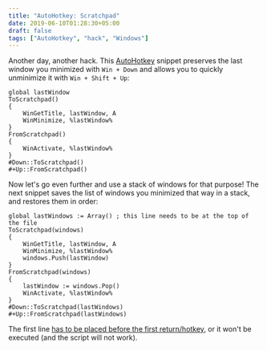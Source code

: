 ```yaml
---
title: "AutoHotkey: Scratchpad"
date: 2019-06-10T01:28:30+05:00
draft: false
tags: ["AutoHotkey", "hack", "Windows"]
---
```


Another day, another hack. This [AutoHotkey][AHK] snippet preserves the last
window you minimized with `Win + Down` and allows you to quickly unminimize it
with `Win + Shift + Up`:

<!--more-->

```ahk
global lastWindow
ToScratchpad()
{
    WinGetTitle, lastWindow, A
    WinMinimize, %lastWindow%
}
FromScratchpad()
{
    WinActivate, %lastWindow%
}
#Down::ToScratchpad()
#+Up::FromScratchpad()
```

Now let's go even further and use a stack of windows for that purpose! The next
snippet saves the list of windows you minimized that way in a stack, and
restores them in order:

```ahk
global lastWindows := Array() ; this line needs to be at the top of the file
ToScratchpad(windows)
{
    WinGetTitle, lastWindow, A
    WinMinimize, %lastWindow%
    windows.Push(lastWindow)
}
FromScratchpad(windows)
{
    lastWindow := windows.Pop()
    WinActivate, %lastWindow%
}
#Down::ToScratchpad(lastWindows)
#+Up::FromScratchpad(lastWindows)
```

The first line [has to be placed before the first return/hotkey][docs], or it
won't be executed (and the script will not work).

[AHK]: https://autohotkey.com "a brilliant program for system automation"
[docs]: https://www.autohotkey.com/docs/Scripts.htm#auto "AHK docs on auto-execute"
